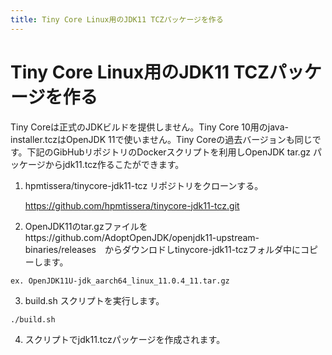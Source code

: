 ```yaml
---
title: Tiny Core Linux用のJDK11 TCZパッケージを作る
---
```


# Tiny Core Linux用のJDK11 TCZパッケージを作る

Tiny Coreは正式のJDKビルドを提供しません。Tiny Core 10用のjava-installer.tczはOpenJDK 11で使いません。Tiny Coreの過去バージョンも同じです。下記のGibHubリポジトリのDockerスクリプトを利用しOpenJDK tar.gz パッケージからjdk11.tcz作るこたができます。

1) hpmtissera/tinycore-jdk11-tcz リポジトリをクローンする。

   https://github.com/hpmtissera/tinycore-jdk11-tcz.git

2) OpenJDK11のtar.gzファイルをhttps://github.com/AdoptOpenJDK/openjdk11-upstream-binaries/releases　からダウンロドしtinycore-jdk11-tczフォルダ中にコピーします。

```
ex. OpenJDK11U-jdk_aarch64_linux_11.0.4_11.tar.gz
```

3) build.sh スクリプトを実行します。 

```bash
./build.sh
```

4) スクリプトでjdk11.tczパッケージを作成されます。
